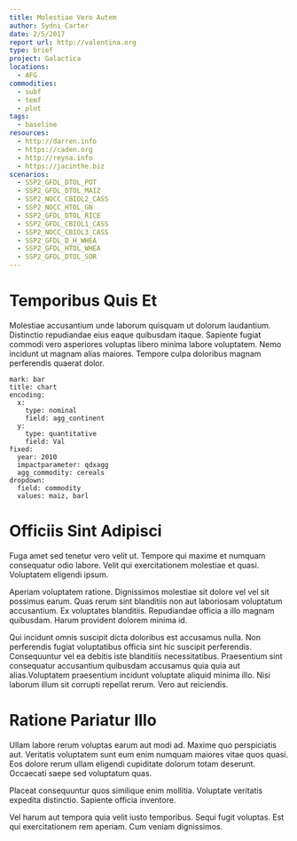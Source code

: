 ```yaml
---
title: Molestiae Vero Autem
author: Sydni Carter
date: 2/5/2017
report url: http://valentina.org
type: brief
project: Galactica
locations:
  - AFG
commodities:
  - subf
  - temf
  - plnt
tags:
  - baseline
resources:
  - http://darren.info
  - https://caden.org
  - http://reyna.info
  - https://jacinthe.biz
scenarios:
  - SSP2_GFDL_DTOL_POT
  - SSP2_GFDL_DTOL_MAIZ
  - SSP2_NOCC_CBIOL2_CASS
  - SSP2_NOCC_HTOL_GN
  - SSP2_GFDL_DTOL_RICE
  - SSP2_GFDL_CBIOL1_CASS
  - SSP2_NOCC_CBIOL3_CASS
  - SSP2_GFDL_D_H_WHEA
  - SSP2_GFDL_HTOL_WHEA
  - SSP2_GFDL_DTOL_SOR
---
```

# Temporibus Quis Et
Molestiae accusantium unde laborum quisquam ut dolorum laudantium. Distinctio repudiandae eius eaque quibusdam itaque. Sapiente fugiat commodi vero asperiores voluptas libero minima labore voluptatem. Nemo incidunt ut magnam alias maiores. Tempore culpa doloribus magnam perferendis quaerat dolor.

```vis
mark: bar
title: chart
encoding:
  x:
    type: nominal
    field: agg_continent
  y:
    type: quantitative
    field: Val
fixed:
  year: 2010
  impactparameter: qdxagg
  agg_commodity: cereals
dropdown:
  field: commodity
  values: maiz, barl
```

# Officiis Sint Adipisci
Fuga amet sed tenetur vero velit ut. Tempore qui maxime et numquam consequatur odio labore. Velit qui exercitationem molestiae et quasi. Voluptatem eligendi ipsum.
 Aperiam voluptatem ratione. Dignissimos molestiae sit dolore vel vel sit possimus earum. Quas rerum sint blanditiis non aut laboriosam voluptatum accusantium. Ex voluptates blanditiis. Repudiandae officia a illo magnam quibusdam. Harum provident dolorem minima id.
 Qui incidunt omnis suscipit dicta doloribus est accusamus nulla. Non perferendis fugiat voluptatibus officia sint hic suscipit perferendis. Consequuntur vel ea debitis iste blanditiis necessitatibus. Praesentium sint consequatur accusantium quibusdam accusamus quia quia aut alias.Voluptatem praesentium incidunt voluptate aliquid minima illo. Nisi laborum illum sit corrupti repellat rerum. Vero aut reiciendis.

# Ratione Pariatur Illo
Ullam labore rerum voluptas earum aut modi ad. Maxime quo perspiciatis aut. Veritatis voluptatem sunt eum enim numquam maiores vitae quos quasi. Eos dolore rerum ullam eligendi cupiditate dolorum totam deserunt. Occaecati saepe sed voluptatum quas.
 Placeat consequuntur quos similique enim mollitia. Voluptate veritatis expedita distinctio. Sapiente officia inventore.
 Vel harum aut tempora quia velit iusto temporibus. Sequi fugit voluptas. Est qui exercitationem rem aperiam. Cum veniam dignissimos.
